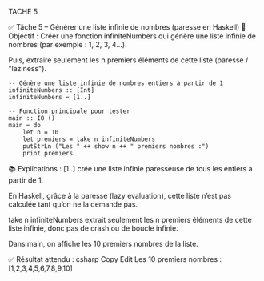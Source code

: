 TACHE 5

✅ Tâche 5 – Générer une liste infinie de nombres (paresse en Haskell)
🧩 Objectif :
Créer une fonction infiniteNumbers qui génère une liste infinie de nombres (par exemple : 1, 2, 3, 4…).

Puis, extraire seulement les n premiers éléments de cette liste (paresse / "laziness").

```
-- Génère une liste infinie de nombres entiers à partir de 1
infiniteNumbers :: [Int]
infiniteNumbers = [1..]

-- Fonction principale pour tester
main :: IO ()
main = do
    let n = 10
    let premiers = take n infiniteNumbers
    putStrLn ("Les " ++ show n ++ " premiers nombres :")
    print premiers

```
📚 Explications :
[1..] crée une liste infinie paresseuse de tous les entiers à partir de 1.

En Haskell, grâce à la paresse (lazy evaluation), cette liste n’est pas calculée tant qu’on ne la demande pas.

take n infiniteNumbers extrait seulement les n premiers éléments de cette liste infinie, donc pas de crash ou de boucle infinie.

Dans main, on affiche les 10 premiers nombres de la liste.

✅ Résultat attendu :
csharp
Copy
Edit
Les 10 premiers nombres :
[1,2,3,4,5,6,7,8,9,10]

